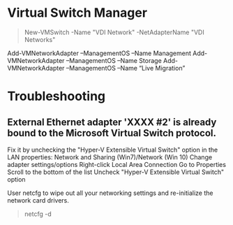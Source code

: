 
# Virtual Switch Manager

> New-VMSwitch -Name "VDI Network" -NetAdapterName "VDI Networks"

Add-VMNetworkAdapter –ManagementOS –Name Management
Add-VMNetworkAdapter –ManagementOS –Name Storage
Add-VMNetworkAdapter –ManagementOS –Name “Live Migration”



# Troubleshooting

## External Ethernet adapter 'XXXX #2' is already bound to the Microsoft Virtual Switch protocol.
Fix it by unchecking the "Hyper-V Extensible Virtual Switch" option in the LAN properties:
    Network and Sharing (Win7)/Network (Win 10)
    Change adapter settings/options
    Right-click Local Area Connection
    Go to Properties
    Scroll to the bottom of the list
    Uncheck "Hyper-V Extensible Virtual Switch" option

User netcfg to wipe out all your networking settings and re-initialize the network card drivers.
> netcfg -d


